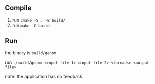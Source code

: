 ## Compile

1. run `cmake -S . -B build/`
2. run `make -C build`

## Run

the binary is `build/genom`

run `./build/genom <input-file-1> <input-file-2> <threads> <output-file>`

note: the application has no feedback